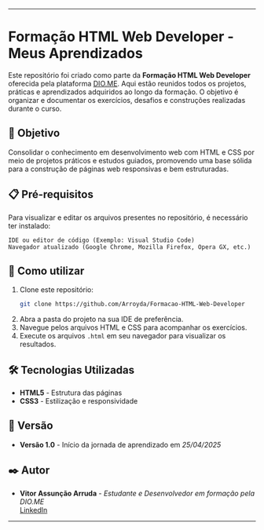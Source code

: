 
---

# Formação HTML Web Developer - Meus Aprendizados

Este repositório foi criado como parte da **Formação HTML Web Developer** oferecida pela plataforma [DIO.ME](https://www.dio.me/). Aqui estão reunidos todos os projetos, práticas e aprendizados adquiridos ao longo da formação. O objetivo é organizar e documentar os exercícios, desafios e construções realizadas durante o curso.

## 🚀 Objetivo

Consolidar o conhecimento em desenvolvimento web com HTML e CSS por meio de projetos práticos e estudos guiados, promovendo uma base sólida para a construção de páginas web responsivas e bem estruturadas.

## 📋 Pré-requisitos

Para visualizar e editar os arquivos presentes no repositório, é necessário ter instalado:

```
IDE ou editor de código (Exemplo: Visual Studio Code)
Navegador atualizado (Google Chrome, Mozilla Firefox, Opera GX, etc.)
```

## 🔧 Como utilizar

1. Clone este repositório:
   ```bash
   git clone https://github.com/Arroyda/Formacao-HTML-Web-Developer
   ```
2. Abra a pasta do projeto na sua IDE de preferência.
3. Navegue pelos arquivos HTML e CSS para acompanhar os exercícios.
4. Execute os arquivos `.html` em seu navegador para visualizar os resultados.

## 🛠️ Tecnologias Utilizadas

- **HTML5** - Estrutura das páginas  
- **CSS3** - Estilização e responsividade

## 📌 Versão

- **Versão 1.0** - Início da jornada de aprendizado em *25/04/2025*

## ✒️ Autor

- **Vitor Assunção Arruda** - *Estudante e Desenvolvedor em formação pela DIO.ME*  
  [LinkedIn](https://www.linkedin.com/in/arruda-vitor/)

---
